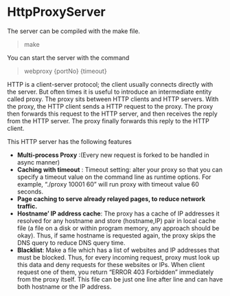 # HttpProxyServer
The server can be compiled with the make file.
>   make

You can start the server with the command
>   webproxy {portNo} {timeout}

HTTP is a client-server protocol; the client usually connects directly with the server. But
often times it is useful to introduce an intermediate entity called proxy. The proxy sits
between HTTP clients and HTTP servers. With the proxy, the HTTP client sends a HTTP
request to the proxy. The proxy then forwards this request to the HTTP server, and then
receives the reply from the HTTP server. The proxy finally forwards this reply to the
HTTP client.

This HTTP server has the following features 
* **Multi-process Proxy** :(Every new request is forked to be handled in async manner)
* **Caching with timeout** :
    Timeout setting: alter your proxy so that you can specify a timeout value on the
    command line as runtime options. For example, “./proxy 10001 60” will run proxy
    with timeout value 60 seconds.
* **Page caching to serve already relayed pages, to reduce network traffic.**
* **Hostname’ IP address cache**: The proxy has a cache of IP addresses it
resolved for any hostname and store (hostname,IP) pair in local cache file (a file on
a disk or within program memory, any approach should be okay). Thus, if same
hostname is requested again, the proxy skips the DNS query to reduce DNS
query time.
* **Blacklist**: Make a file which has a list of websites and IP addresses that must be
blocked. Thus, for every incoming request, proxy must look up this data and deny
requests for these websites or IPs. When client request one of them, you return
“ERROR 403 Forbidden” immediately from the proxy itself. This file can be just one
line after line and can have both hostname or the IP address.
